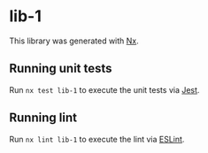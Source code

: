 # lib-1

This library was generated with [Nx](https://nx.dev).

## Running unit tests

Run `nx test lib-1` to execute the unit tests via [Jest](https://jestjs.io).

## Running lint

Run `nx lint lib-1` to execute the lint via [ESLint](https://eslint.org/).
